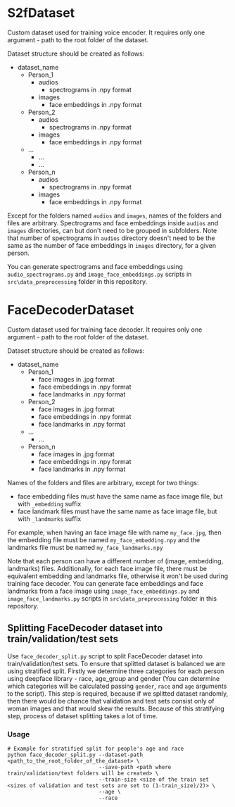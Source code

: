 # S2fDataset
Custom dataset used for training voice encoder. It requires only one argument - path to the root folder of the dataset.

Dataset structure should be created as follows:
- dataset_name
    - Person_1
        - audios
            - spectrograms in .npy format
        - images
            - face embeddings in .npy format
    - Person_2
        - audios
            - spectrograms in .npy format
        - images
            - face embeddings in .npy format
    - ...
        - ...
        - ...
    - Person_n
        - audios
            - spectrograms in .npy format
        - images
            - face embeddings in .npy format


Except for the folders named `audios` and `images`, names of the folders and files are arbitrary. Spectrograms and face embeddings inside `audios` and `images` directories, can but don't need to be grouped in subfolders. Note that number of spectrograms in `audios` directory doesn't need to be the same as the number of face embeddings in `images` directory, for a given person.

You can generate spectrograms and face embeddings using `audio_spectrograms.py` and  `image_face_embeddings.py` scripts in `src\data_preprocessing` folder in this repository.


# FaceDecoderDataset
Custom dataset used for training face decoder. It requires only one argument - path to the root folder of the dataset.

Dataset structure should be created as follows:
- dataset_name
    - Person_1
        - face images in .jpg format
        - face embeddings in .npy format
        - face landmarks in .npy format
    - Person_2
        - face images in .jpg format
        - face embeddings in .npy format
        - face landmarks in .npy format
    - ...
        - ...
    - Person_n
        - face images in .jpg format
        - face embeddings in .npy format
        - face landmarks in .npy format


Names of the folders and files are arbitrary, except for two things:
- face embedding files must have the same name as face image file, but with `_embedding` suffix
- face landmark files must have the same name as face image file, but with `_landmarks` suffix

For example, when having an face image file with name `my_face.jpg`, then the embedding file must be named `my_face_embedding.npy` and the landmarks file must be named `my_face_landmarks.npy`

Note that each person can have a different number of (image, embedding, landmarks) files. Additionally, for each face image file, there must be equivalent embedding and landmarks file, otherwise it won't be used during training face decoder. You can generate face embeddings and face landmarks from a face image using `image_face_embeddings.py` and  `image_face_landmarks.py` scripts in `src\data_preprocessing` folder in this repository.

## Splitting FaceDecoder dataset into train/validation/test sets

Use `face_decoder_split.py` script to split FaceDecoder dataset into train/validation/test sets. To ensure that splitted dataset is balanced we are using stratified split. Firstly we determine three categories for each person using deepface library - race, age_group and gender (You can determine which categories will be calculated passing `gender`, `race` and `age` arguments to the script). This step is required, because if we splitted dataset randomly, then there would be chance that validation and test sets consist only of woman images and that would skew the results. Because of this stratifying step, process of dataset splitting takes a lot of time.

### Usage
```shell
# Example for stratified split for people's age and race
python face_decoder_split.py --dataset-path <path_to_the_root_folder_of_the_dataset> \
                             --save-path <path where train/validation/test folders will be created> \
                             --train-size <size of the train set <sizes of validation and test sets are set to (1-train_size)/2)> \
                             --age \
                             --race
```